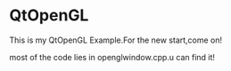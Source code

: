 # QtOpenGL
This is my QtOpenGL Example.For the new start,come on!

most of the code lies in openglwindow.cpp.u can find it!
